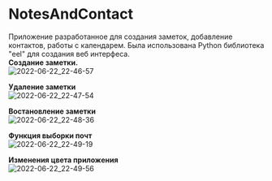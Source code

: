 # NotesAndContact
Приложение разработанное для создания заметок, добавление контактов, работы с календарем. Была использована Python библиотека "eel" для создания веб интерфеса. \
**Создание заметки.** \
![2022-06-22_22-46-57](https://user-images.githubusercontent.com/101339844/175080128-2c025d2b-7959-44eb-823b-0be135627286.gif)

**Удаление заметки** \
![2022-06-22_22-47-54](https://user-images.githubusercontent.com/101339844/175080203-23853bc0-05cc-4f37-9840-4abe5ac6ad57.gif)

**Востановление заметки** \
![2022-06-22_22-48-36](https://user-images.githubusercontent.com/101339844/175080279-89c5a715-e989-4fbe-b09b-3ee965d1f254.gif)

**Функция выборки почт** \
![2022-06-22_22-49-19](https://user-images.githubusercontent.com/101339844/175078649-078e8b12-bf8c-4a57-b015-86b1f30b9656.gif) 

**Изменения цвета приложения** \
![2022-06-22_22-49-56](https://user-images.githubusercontent.com/101339844/175078819-ceb7c6dd-487e-4422-a818-d64c88613ee1.gif) 
